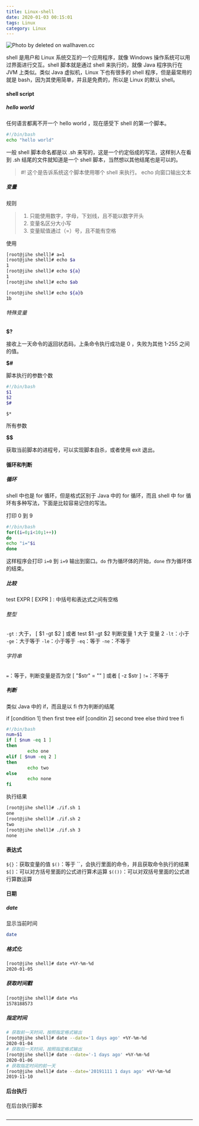 ```yaml
---
title: Linux-shell
date: 2020-01-03 00:15:01
tags: Linux
category: Linux
---
```


![Photo by deleted on wallhaven.cc](/linux-shell.png)


shell 是用户和 Linux 系统交互的一个应用程序，就像 Windows 操作系统可以用过界面进行交互。shell 脚本就是通过 shell 来执行的，就像 Java 程序执行在 JVM 上类似。类似 Java 虚拟机，Linux 下也有很多的 shell 程序，但是最常用的就是 bash，因为其使用简单，并且是免费的，所以是 Linux 的默认 shell。

<!--more-->

#### shell script

##### hello world

任何语言都离不开一个 hello world ，现在感受下 shell 的第一个脚本。
```bash
#!/bin/bash
echo "hello world"
```
一般 shell 脚本命名都是以 .sh 来写的，这是一个约定俗成的写法，这样别人在看到 .sh 结尾的文件就知道是一个 shell 脚本，当然想以其他结尾也是可以的。

> #!
> 这个是告诉系统这个脚本使用哪个 shell 来执行。
> echo
> 向窗口输出文本

##### 变量

规则
> 1. 只能使用数字，字母，下划线，且不能以数字开头
> 2. 变量名区分大小写
> 3. 变量赋值通过（=）号，且不能有空格

使用
```bash
[root@jihe shell]# a=1
[root@jihe shell]# echo $a
1
[root@jihe shell]# echo ${a}
1
[root@jihe shell]# echo $ab

[root@jihe shell]# echo ${a}b
1b
```

###### 特殊变量

**$?**

接收上一天命令的返回状态码，上条命令执行成功是 0 ，失败为其他 1-255 之间的值。

**$#**

脚本执行的参数个数

```bash
#!/bin/bash
$1
$2
$#
```

`$*`

所有参数

**$$**

获取当前脚本的进程号，可以实现脚本自杀，或者使用 exit 退出。

#### 循环和判断

##### 循环

shell 中也是 for 循环，但是格式区别于 Java 中的 for 循环，而且 shell 中 for 循环有多种写法，下面是比较容易记住的写法。

打印 0 到 9
```bash
#!/bin/bash
for((i=0;i<10;1++))
do
echo "i="$i
done
```
这样程序会打印 `i=0` 到  `i=9` 输出到窗口。`do` 作为循环体的开始，`done` 作为循环体的结束。

##### 比较

test EXPR
[ EXPR ] : 中括号和表达式之间有空格
###### 整型

`-gt` : 大于， [ $1 -gt $2 ] 或者 test $1 -gt $2 判断变量 1 大于 变量 2
`-lt`：小于
`-ge`：大于等于
`-le`：小于等于
`-eq`：等于
`-ne`：不等于

###### 字符串

`=`：等于，判断变量是否为空 [ "$str" = "" ] 或者 [ -z $str ]
`!=`：不等于


##### 判断

类似 Java 中的 if，而且是以 fi 作为判断的结尾

if [condition 1]
then
    first tree
elif [conditin 2]
    second tree
else 
    third tree
fi

```bash
#!/bin/bash
num=$1
if [ $num -eq 1 ]
then
        echo one
elif [ $num -eq 2 ]
then
        echo two
else
        echo none
fi
```

执行结果
```bash
[root@jihe shell]# ./if.sh 1
one
[root@jihe shell]# ./if.sh 2
two
[root@jihe shell]# ./if.sh 3
none
```


#### 表达式

`${}`：获取变量的值
`$()`：等于 ``，会执行里面的命令，并且获取命令执行的结果
`$[]`：可以对方括号里面的公式进行算术运算
`$(())`：可以对双括号里面的公式进行算数运算


#### 日期

##### date

显示当前时间
```bash
date
```

##### 格式化

```bash
[root@jihe shell]# date +%Y-%m-%d
2020-01-05
```
##### 获取时间戳

```bash
[root@jihe shell]# date +%s
1578188573
```

##### 指定时间

```bash
# 获取前一天时间，按照指定格式输出
[root@jihe shell]# date --date='1 days ago' +%Y-%m-%d
2020-01-04
# 获取后一天时间，按照指定格式输出
[root@jihe shell]# date --date='-1 days ago' +%Y-%m-%d
2020-01-06
# 获取指定时间的前一天
[root@jihe shell]# date --date='20191111 1 days ago' +%Y-%m-%d
2019-11-10
```

#### 后台执行

在后台执行脚本

```bash

```

***

<center></center>






